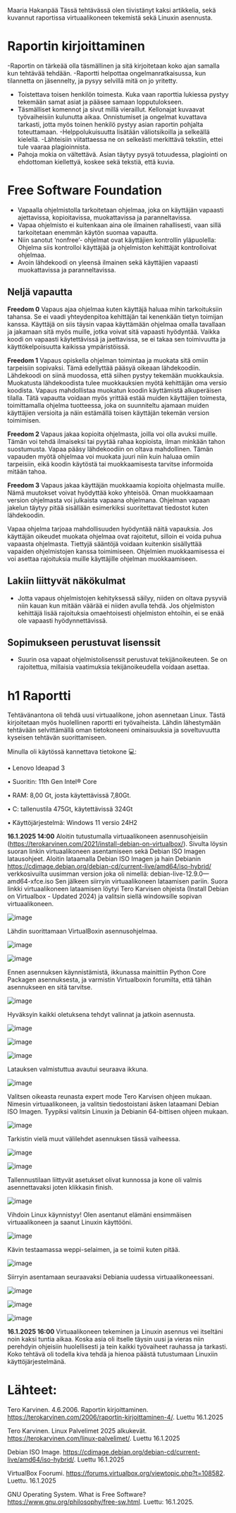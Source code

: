 Maaria Hakanpää
Tässä tehtävässä olen tiivistänyt kaksi artikkelia, sekä kuvannut raportissa virtuaalikoneen tekemistä sekä Linuxin asennusta. 

# Raportin kirjoittaminen
-Raportin on tärkeää olla täsmällinen ja sitä kirjoitetaan koko ajan samalla kun tehtävää tehdään.
-Raportti helpottaa ongelmanratkaisussa, kun tilannetta on jäsennelty, ja pysyy selvillä mitä on jo yritetty.
- Toistettava toisen henkilön toimesta. Kuka vaan raporttia lukiessa pystyy tekemään samat asiat ja pääsee samaan lopputulokseen.
- Täsmälliset komennot ja sivut millä vieraillut. Kellonajat kuvaavat työvaiheisiin kulunutta aikaa. Onnistumiset ja ongelmat kuvattava tarkasti, jotta myös toinen henkilö pystyy asian raportin pohjalta toteuttamaan.
-Helppolukuisuutta lisätään väliotsikoilla ja selkeällä kielellä. 
-Lähteisiin viitattaessa ne on selkeästi merkittävä tekstiin, ettei tule vaaraa plagioinnista.
- Pahoja mokia on vältettävä. Asian täytyy pysyä totuudessa, plagiointi on ehdottoman kiellettyä, koskee sekä tekstiä, että kuvia.

# Free Software Foundation
-	Vapaalla ohjelmistolla tarkoitetaan ohjelmaa, joka on käyttäjän vapaasti ajettavissa, kopioitavissa, muokattavissa ja paranneltavissa.
-	Vapaa ohjelmisto ei kuitenkaan aina ole ilmainen rahallisesti, vaan sillä tarkoitetaan enemmän käytön suomaa vapautta.
-	Niin sanotut ’nonfree’- ohjelmat ovat käyttäjien kontrollin yläpuolella: Ohjelma siis kontrolloi käyttäjää ja ohjelmiston kehittäjät kontrolloivat ohjelmaa.
-	Avoin lähdekoodi on yleensä ilmainen sekä käyttäjien vapaasti muokattavissa ja paranneltavissa.

## Neljä vapautta
**Freedom 0**
Vapaus ajaa ohjelmaa kuten käyttäjä haluaa mihin tarkoituksiin tahansa. Se ei vaadi yhteydenpitoa kehittäjän tai kenenkään tietyn toimijan kanssa. Käyttäjä on siis täysin vapaa käyttämään ohjelmaa omalla tavallaan ja jakamaan sitä myös muille, jotka voivat sitä vapaasti hyödyntää. Vaikka koodi on vapaasti käytettävissä ja jaettavissa, se ei takaa sen toimivuutta ja käyttökelpoisuutta kaikissa ympäristöissä.

**Freedom 1**
Vapaus opiskella ohjelman toimintaa ja muokata sitä omiin tarpeisiin sopivaksi. Tämä edellyttää pääsyä oikeaan lähdekoodiin. Lähdekoodi on siinä muodossa, että siihen pystyy tekemään muokkauksia. Muokatusta lähdekoodista tulee muokkauksien myötä kehittäjän oma versio koodista. Vapaus mahdollistaa muokatun koodin käyttämistä alkuperäisen tilalla. Tätä vapautta voidaan myös yrittää estää muiden käyttäjien toimesta, toimittamalla ohjelma tuotteessa, joka on suunniteltu ajamaan muiden käyttäjien versioita ja näin estämällä toisen käyttäjän tekemän version toimimisen.

**Freedom 2**
Vapaus jakaa kopioita ohjelmasta, joilla voi olla avuksi muille. Tämän voi tehdä ilmaiseksi tai pyytää rahaa kopioista, ilman minkään tahon suostumusta. Vapaa pääsy lähdekoodiin on oltava mahdollinen. Tämän vapauden myötä ohjelmaa voi muokata juuri niin kuin haluaa omiin tarpeisiin, eikä koodin käytöstä tai muokkaamisesta tarvitse informoida mitään tahoa.

**Freedom 3** 
Vapaus jakaa käyttäjän muokkaamia kopioita ohjelmasta muille. Nämä muutokset voivat hyödyttää koko yhteisöä. Oman muokkaamaan version ohjelmasta voi julkaista vapaana ohjelmana. Ohjelman vapaan jakelun täytyy pitää sisällään esimerkiksi suoritettavat tiedostot kuten lähdekoodin. 

Vapaa ohjelma tarjoaa mahdollisuuden hyödyntää näitä vapauksia. Jos käyttäjän oikeudet muokata ohjelmaa ovat rajoitetut, silloin ei voida puhua vapaasta ohjelmasta. Tiettyjä sääntöjä voidaan kuitenkin sisällyttää vapaiden ohjelmistojen kanssa toimimiseen. Ohjelmien muokkaamisessa ei voi asettaa rajoituksia muille käyttäjille ohjelman muokkaamiseen. 

## Lakiin liittyvät näkökulmat
-	Jotta vapaus ohjelmistojen kehityksessä säilyy, niiden on oltava pysyviä niin kauan kun mitään väärää ei niiden avulla tehdä. Jos ohjelmiston kehittäjä 	lisää rajoituksia omaehtoisesti ohjelmiston ehtoihin, ei se enää ole vapaasti hyödynnettävissä.

## Sopimukseen perustuvat lisenssit
-	Suurin osa vapaat ohjelmistolisenssit perustuvat tekijänoikeuteen. Se on rajoitettua, millaisia vaatimuksia tekijänoikeudella voidaan asettaa. 

# h1 Raportti
Tehtävänantona oli tehdä uusi virtuaalikone, johon asennetaan Linux. Tästä kirjoitetaan myös huolellinen raportti eri työvaiheista. Lähdin lähestymään tehtävään selvittämällä oman tietokoneeni ominaisuuksia ja soveltuvuutta kyseisen tehtävän suorittamiseen.

Minulla oli käytössä kannettava tietokone 💻:

•	Lenovo Ideapad 3

•	Suoritin: 11th Gen Intel® Core

•	RAM: 8,00 Gt, josta käytettävissä 7,80Gt.

•	C: tallenustila 475Gt, käytettävissä 324Gt

•	Käyttöjärjestelmä: Windows 11 versio 24H2

**16.1.2025 14:00**
Aloitin tutustumalla virtuaalikoneen asennusohjeisiin (https://terokarvinen.com/2021/install-debian-on-virtualbox/). Sivulta löysin suoran linkin virtuaalikoneen asentamiseen sekä Debian ISO Imagen latausohjeet.
Aloitin lataamalla Debian ISO Imagen ja hain Debianin https://cdimage.debian.org/debian-cd/current-live/amd64/iso-hybrid/ verkkosivuilta uusimman version joka oli nimellä: 
debian-live-12.9.0—amd64-xfce.iso
Sen jälkeen siirryin virtuaalikoneen lataamisen pariin. Suora linkki virtuaalikoneen lataamisen löytyi Tero Karvisen ohjeista (Install Debian on Virtualbox - Updated 2024) ja valitsin siellä windowsille sopivan virtuaalikoneen.

![image](https://github.com/user-attachments/assets/09a07dca-fc06-4f79-af9c-13ca2667b617)

Lähdin suorittamaan VirtualBoxin asennusohjelmaa.

![image](https://github.com/user-attachments/assets/0d1e9a3b-04c5-4a42-b772-761c55c84fd5)

![image](https://github.com/user-attachments/assets/786c1ed2-a5e8-479f-98be-cffe919a64f7)

Ennen asennuksen käynnistämistä, ikkunassa mainittiin Python Core Packagen asennuksesta, ja varmistin Virtualboxin forumilta, että tähän asennukseen en sitä tarvitse.

![image](https://github.com/user-attachments/assets/5c2c9f91-221f-4f39-9970-1ded6ddc40fa)

Hyväksyin kaikki oletuksena tehdyt valinnat ja jatkoin asennusta.

![image](https://github.com/user-attachments/assets/6f8ee9c2-5a00-4edc-a780-097762219557)

![image](https://github.com/user-attachments/assets/2fe2baf8-b958-4918-b6b6-0d7ea24d7050)

![image](https://github.com/user-attachments/assets/77a320db-ba8c-421b-b531-91ab9896798c)

Latauksen valmistuttua avautui seuraava ikkuna.

![image](https://github.com/user-attachments/assets/6c81dc3e-95e1-4725-b6fa-3269183da0d2)

Valitsen oikeasta reunasta expert mode Tero Karvisen ohjeen mukaan.
Nimesin virtuaalikoneen, ja valitsin tiedostoistani äsken lataamani Debian ISO Imagen. Tyypiksi valitsin Linuxin ja Debianin 64-bittisen ohjeen mukaan.

![image](https://github.com/user-attachments/assets/6b51a9f6-8760-4985-9d2e-00e4b31bc448)

Tarkistin vielä muut välilehdet asennuksen tässä vaiheessa.

![image](https://github.com/user-attachments/assets/f6dd469b-4924-4f30-8906-4d27e2524bb3)

![image](https://github.com/user-attachments/assets/43b093b3-76b4-4d76-960f-204318650ea0)

Tallennustilaan liittyvät asetukset olivat kunnossa ja kone oli valmis asennettavaksi joten klikkasin finish.

![image](https://github.com/user-attachments/assets/4414ae77-78d0-4d46-9452-cc302a120dee)

Vihdoin Linux käynnistyy! Olen asentanut elämäni ensimmäisen virtuaalikoneen ja saanut Linuxin käyttööni.

![image](https://github.com/user-attachments/assets/9cd92f4e-97d5-4f58-9ced-51a523890b15)

Kävin testaamassa weppi-selaimen, ja se toimii kuten pitää.

![image](https://github.com/user-attachments/assets/a0a7f454-ce0f-47e3-bfee-cbd989b60cfc)

Siirryin asentamaan seuraavaksi Debiania uudessa virtuaalikoneessani.

![image](https://github.com/user-attachments/assets/fbb652f8-c301-41bd-b05f-adcb2a6f6140)

![image](https://github.com/user-attachments/assets/f8c01d7b-4751-41ef-b6a5-fa947938597c)

![image](https://github.com/user-attachments/assets/67ef88e0-6490-4f6e-a639-60edfeeafa1e)

**16.1.2025 16:00** Virtuaalikoneen tekeminen ja Linuxin asennus vei itseltäni noin kaksi tuntia aikaa. Koska asia oli itselle täysin uusi ja vieras niin perehdyin ohjeisiin huolellisesti ja tein kaikki työvaiheet rauhassa ja tarkasti. Koko tehtävä oli todella kiva tehdä ja hienoa päästä tutustumaan Linuxiin käyttöjärjestelmänä.


# Lähteet:
Tero Karvinen. 4.6.2006. Raportin kirjoittaminen. https://terokarvinen.com/2006/raportin-kirjoittaminen-4/. Luettu 16.1.2025

Tero Karvinen. Linux Palvelimet 2025 alkukevät. https://terokarvinen.com/linux-palvelimet/. Luettu 16.1.2025

Debian ISO Image. https://cdimage.debian.org/debian-cd/current-live/amd64/iso-hybrid/. Luettu 16.1.2025

VirtualBox Foorumi. https://forums.virtualbox.org/viewtopic.php?t=108582. Luettu. 16.1.2025

GNU Operating System. What is Free Software? https://www.gnu.org/philosophy/free-sw.html. Luettu: 16.1.2025.

